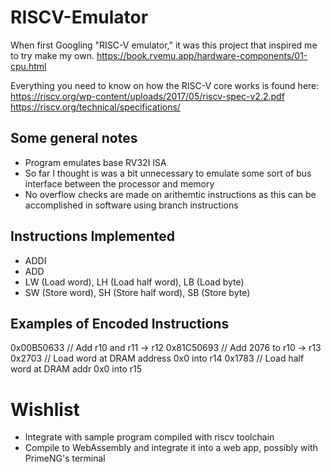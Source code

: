 # RISCV-Emulator

When first Googling "RISC-V emulator," it was this project that inspired me to try make my own.
https://book.rvemu.app/hardware-components/01-cpu.html

Everything you need to know on how the RISC-V core works is found here:
https://riscv.org/wp-content/uploads/2017/05/riscv-spec-v2.2.pdf
https://riscv.org/technical/specifications/

## Some general notes

* Program emulates base RV32I ISA
* So far I thought is was a bit unnecessary to emulate some sort of bus interface between the processor and memory
* No overflow checks are made on arithemtic instructions as this can be accomplished in software using branch instructions

## Instructions Implemented

* ADDI
* ADD
* LW (Load word), LH (Load half word), LB (Load byte)
* SW (Store word), SH (Store half word), SB (Store byte)

## Examples of Encoded Instructions

0x00B50633 // Add r10 and r11 -> r12
0x81C50693 // Add 2076 to r10 -> r13
0x2703 // Load word at DRAM address 0x0 into r14
0x1783 // Load half word at DRAM addr 0x0 into r15

# Wishlist

* Integrate with sample program compiled with riscv toolchain
* Compile to WebAssembly and integrate it into a web app, possibly with PrimeNG's terminal
